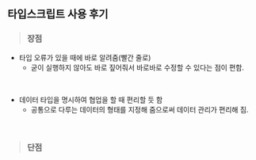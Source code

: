 ## 타입스크립트 사용 후기

> ### 장점
- 타입 오류가 있을 때에 바로 알려줌(빨간 줄로)
  - 굳이 실행하지 않아도 바로 짚어줘서 바로바로 수정할 수 있다는 점이 편함.

<br />

- 데이터 타입을 명시하여 협업을 할 때 편리할 듯 함
  - 공통으로 다루는 데이터의 형태를 지정해 줌으로써 데이터 관리가 편리해 짐.

<br />


> ### 단점
